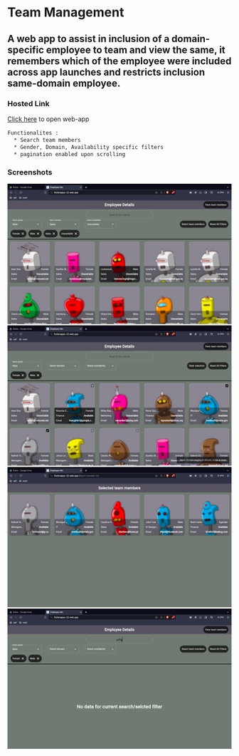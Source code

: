 # Team Management
## A web app to assist in inclusion of a domain-specific employee to team and view the same, it remembers which of the employee were included across app launches and restricts inclusion same-domain employee.

### Hosted Link
<a href="https://flutterapps-22.web.app/">Click here</a> to open web-app
```
Functionalites :
  * Search team members
  * Gender, Domain, Availability specific filters
  * pagination enabled upon scrolling
```

### Screenshots

![1](screenshots/1.png)
![2](screenshots/2.png)
![3](screenshots/3.png)
![4](screenshots/4.png)



